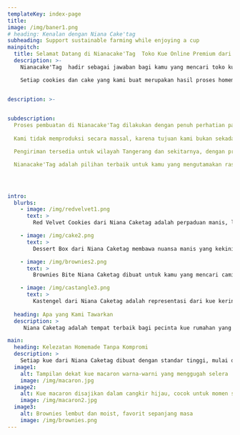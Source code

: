 ```yaml
---
templateKey: index-page
title: 
image: /img/baner1.png
# heading: Kenalan dengan Niana Cake'tag
subheading: Support sustainable farming while enjoying a cup
mainpitch:
  title: Selamat Datang di Nianacake'Tag  Toko Kue Online Premium dari Tangerang
  description: >-
    Nianacake'Tag  hadir sebagai jawaban bagi kamu yang mencari toko kue online dengan rasa otentik, tampilan menarik, dan kualitas terbaik. Kami bukan sekadar penjual kue biasa, melainkan pencipta momen manis yang tak terlupakan, terinspirasi dari kehangatan dapur rumahan di Tangerang. Di sinilah setiap resep kami diciptakan dengan penuh cinta, dikerjakan secara manual oleh tangan-tangan terampil, dan disajikan untuk menghadirkan kebahagiaan dalam setiap gigitan.

    Setiap cookies dan cake yang kami buat merupakan hasil proses homemade tanpa bahan pengawet, menggunakan bahan-bahan pilihan seperti mentega asli, cokelat premium, dan bahan alami lainnya. Kami percaya bahwa kualitas bahan menentukan rasa akhir, dan karena itu kami berkomitmen menghadirkan produk yang tidak hanya enak tetapi juga aman dikonsumsi oleh semua usia  mulai dari anak-anak hingga orang dewasa.


description: >-

  
subdescription: 
  Proses pembuatan di Nianacake'Tag dilakukan dengan penuh perhatian pada setiap detail. Mulai dari menakar bahan, mencampur adonan, memanggang dengan suhu yang tepat, hingga menghias secara artistik  semua dilakukan secara manual, tanpa mesin industri. Ini adalah bentuk penghargaan kami terhadap proses dan hasil, karena bagi kami, setiap kue bukan hanya produk, tapi karya seni yang membawa cerita dan kenangan.
  
  Kami tidak memproduksi secara massal, karena tujuan kami bukan sekadar menjual, tetapi menyampaikan rasa dan kebahagiaan dalam bentuk kue. Setiap pesanan dikerjakan sesuai permintaan, agar kesegaran dan kualitasnya selalu terjaga saat kamu menerimanya.

  Pengiriman tersedia untuk wilayah Tangerang dan sekitarnya, dengan proses pemesanan yang mudah dan cepat. Cukup hubungi kami melalui WhatsApp, dan kami akan membantu semua kebutuhan kue kamu  mulai dari konsultasi desain, pemilihan rasa, hingga waktu pengiriman.

  Nianacake'Tag adalah pilihan terbaik untuk kamu yang mengutamakan rasa rumahan, tampilan menarik, dan pelayanan personal dalam memilih kue. Kami percaya bahwa kue bukan hanya tentang makanan, tetapi tentang menghadirkan kehangatan, kenangan, dan kebahagiaan.




intro:
  blurbs:
    - image: /img/redvelvet1.png
      text: >
        Red Velvet Cookies dari Niana Caketag adalah perpaduan manis, lembut, dan renyah dalam satu gigitan. Kue kering ini mencerminkan komitmen kami dalam menghadirkan produk homemade tanpa pengawet dengan kualitas rasa yang premium. Dibuat dari bahan pilihan dengan sentuhan cokelat khas red velvet, cookies ini cocok untuk camilan harian atau bingkisan spesial yang manis dan elegan.

    - image: /img/cake2.png
      text: >
        Dessert Box dari Niana Caketag membawa nuansa manis yang kekinian dalam satu kotak lengkap. Terdiri dari layer cake, mousse, dan topping lembut yang meleleh di mulut, dessert ini menggambarkan inovasi rasa khas homemade kami. Dibuat tanpa bahan pengawet dan cocok untuk semua usia, produk ini sempurna untuk hadiah, hampers, atau momen manis bersama orang tercinta. 

    - image: /img/brownies2.png
      text: >
        Brownies Bite Niana Caketag dibuat untuk kamu yang mencari camilan fudgy dan mewah dalam ukuran praktis. Dibalut dengan cokelat premium dan tekstur super moist, setiap gigitan menggambarkan kualitas dan rasa yang menjadi ciri khas Niana Caketag. Cocok untuk sajian santai, suguhan tamu, hingga hadiah premium bernuansa rumahan.

    - image: /img/castangle3.png
      text: >
        Kastengel dari Niana Caketag adalah representasi dari kue kering klasik yang naik kelas. Dibuat dengan campuran keju edam dan cheddar asli, kastengel ini memiliki tekstur renyah dan rasa gurih yang khas. Cocok disajikan saat hari raya, dalam hampers spesial, atau dinikmati sebagai camilan mewah harian. Inilah salah satu bentuk cinta kami dalam menghadirkan rasa rumahan yang premium.
        
  heading: Apa yang Kami Tawarkan
  description: >
     Niana Caketag adalah tempat terbaik bagi pecinta kue rumahan yang ingin menikmati rasa autentik dari cake dan cookies buatan sendiri tanpa bahan pengawet. Kami mengutamakan kualitas, rasa, dan sentuhan personal dalam setiap produk. Lebih dari sekadar toko kue online, kami ingin menghadirkan pengalaman rasa yang menghangatkan hati dan cocok untuk semua kalangan.

main:
  heading: Kelezatan Homemade Tanpa Kompromi
  description: >
    Setiap kue dari Niana Caketag dibuat dengan standar tinggi, mulai dari pemilihan bahan baku hingga proses pengemasan. Kami percaya bahwa kelezatan sejati berasal dari ketulusan dalam membuat dan menyajikan. Semua produk kami dibuat di dapur rumahan dengan tangan terampil dan tanpa bahan tambahan berbahaya, untuk memastikan rasa dan kualitas terbaik sampai ke meja kamu.
  image1:
    alt: Tampilan dekat kue macaron warna-warni yang menggugah selera
    image: /img/macaron.jpg
  image2:
    alt: Kue macaron disajikan dalam cangkir hijau, cocok untuk momen santai
    image: /img/macaron2.jpg
  image3:
    alt: Brownies lembut dan moist, favorit sepanjang masa
    image: /img/brownies.png
---
```


